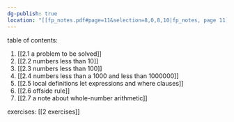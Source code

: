 ```yaml
---
dg-publish: true
location: "[[fp_notes.pdf#page=11&selection=8,0,8,10|fp_notes, page 11]]"
---
```

table of contents:

1. [[2.1 a problem to be solved]]
2. [[2.2 numbers less than 10]]
3. [[2.3 numbers less than 100]]
4. [[2.4 numbers less than a 1000 and less than 1000000]]
5. [[2.5 local definitions let expressions and where clauses]]
6. [[2.6 offside rule]]
7. [[2.7 a note about whole-number arithmetic]]

exercises:  [[2 exercises]]
